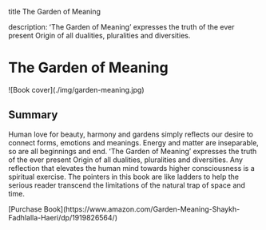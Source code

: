 title The Garden of Meaning

description: ʻThe Garden of Meaningʼ expresses the truth of the ever present Origin of all dualities, pluralities and diversities.

# The Garden of Meaning

<div markdown="1" class="cover-image">
![Book cover](./img/garden-meaning.jpg)
</div>

## Summary 

Human love for beauty, harmony and gardens simply reflects our desire to connect forms, emotions and meanings. Energy and matter are inseparable, so are all beginnings and end. ʻThe Garden of Meaningʼ expresses the truth of the ever present Origin of all dualities, pluralities and diversities. Any reflection that elevates the human mind towards higher consciousness is a spiritual exercise. The pointers in this book are like ladders to help the serious reader transcend the limitations of the natural trap of space and time.

<div markdown="3" class="purchase-link">
[Purchase Book](https://www.amazon.com/Garden-Meaning-Shaykh-Fadhlalla-Haeri/dp/1919826564/)
</div>